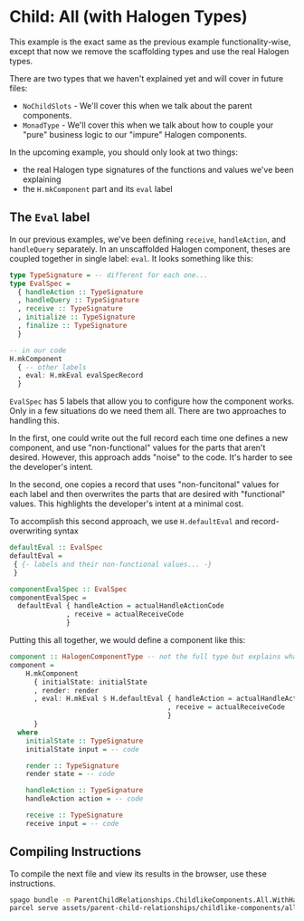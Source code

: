 # Child: All (with Halogen Types)

This example is the exact same as the previous example functionality-wise, except that now we remove the scaffolding types and use the real Halogen types.

There are two types that we haven't explained yet and will cover in future files:
- `NoChildSlots` - We'll cover this when we talk about the parent components.
- `MonadType` - We'll cover this when we talk about how to couple your "pure" business logic to our "impure" Halogen components.

In the upcoming example, you should only look at two things:
- the real Halogen type signatures of the functions and values we've been explaining
- the `H.mkComponent` part and its `eval` label

## The `Eval` label

In our previous examples, we've been defining `receive`, `handleAction`, and `handleQuery` separately. In an unscaffolded Halogen component, theses are coupled together in single label: `eval`. It looks something like this:
```purescript
type TypeSignature = -- different for each one...
type EvalSpec =
  { handleAction :: TypeSignature
  , handleQuery :: TypeSignature
  , receive :: TypeSignature
  , initialize :: TypeSignature
  , finalize :: TypeSignature
  }

-- in our code
H.mkComponent
  { -- other labels
  , eval: H.mkEval evalSpecRecord
  }
```
`EvalSpec` has 5 labels that allow you to configure how the component works. Only in a few situations do we need them all. There are two approaches to handling this.

In the first, one could write out the full record each time one defines a new component, and use "non-functional" values for the parts that aren't desired. However, this approach adds "noise" to the code. It's harder to see the developer's intent.

In the second, one copies a record that uses "non-funcitonal" values for each label and then overwrites the parts that are desired with "functional" values. This highlights the developer's intent at a minimal cost.

To accomplish this second approach, we use `H.defaultEval` and record-overwriting syntax
```purescript
defaultEval :: EvalSpec
defaultEval =
 { {- labels and their non-functional values... -}
 }

componentEvalSpec :: EvalSpec
componentEvalSpec =
  defaultEval { handleAction = actualHandleActionCode
              , receive = actualReceiveCode
              }
```

Putting this all together, we would define a component like this:
```purescript
component :: HalogenComponentType -- not the full type but explains what this is
component =
    H.mkComponent
      { initialState: initialState
      , render: render
      , eval: H.mkEval $ H.defaultEval { handleAction = actualHandleActionCode
                                       , receive = actualReceiveCode
                                       }
      }
  where
    initialState :: TypeSignature
    initialState input = -- code

    render :: TypeSignature
    render state = -- code

    handleAction :: TypeSignature
    handleAction action = -- code

    receive :: TypeSignature
    receive input = -- code
```

## Compiling Instructions

To compile the next file and view its results in the browser, use these instructions.

```bash
spago bundle -m ParentChildRelationships.ChildlikeComponents.All.WithHalogenTypes -t assets/parent-child-relationships/childlike-components/all--with-halogen-types.js
parcel serve assets/parent-child-relationships/childlike-components/all--with-halogen-types.html -o child-all--with-halogen-types--parcelified.html --open
```
